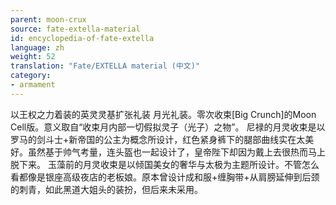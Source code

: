 ```yaml
---
parent: moon-crux
source: fate-extella-material
id: encyclopedia-of-fate-extella
language: zh
weight: 52
translation: "Fate/EXTELLA material (中文)"
category:
- armament
---
```


以王权之力着装的英灵灵基扩张礼装
月光礼装。零次收束[Big Crunch]的Moon Cell版。意义取自“收束月内部一切假拟灵子（光子）之物”。
尼禄的月灵收束是以罗马的剑斗士+新帝国的公主为概念所设计，红色紧身裤下的腿部曲线实在太美好。虽然基于帅气考量，连头盔也一起设计了，皇帝陛下却因为戴上去很热而马上脱下来。
玉藻前的月灵收束是以倾国美女的奢华与太极为主题所设计。不管怎么看都像是银座高级夜店的老板娘。原本曾设计成和服+缠胸带+从肩膀延伸到后颈的刺青，如此黑道大姐头的装扮，但后来未采用。

